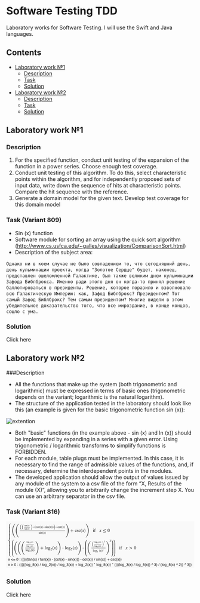 # Software Testing TDD
Laboratory works for Software Testing. I will use the Swift and Java languages.

## Contents

- [Laboratory work №1](#laboratory-work-1)
  - [Description](#description-lab-1)
  - [Task](#task-lab-1)  
  - [Solution](#solution-lab-1)
- [Laboratory work №2](#laboratory-work-2)
  - [Description](#description-lab-2)
  - [Task](#task-lab-2)  
  - [Solution](#solution-lab-2)

<a name="laboratory-work-1"></a>
## Laboratory work №1 


<a name="description-lab-1"></a>
### Description 

1. For the specified function, conduct unit testing of the expansion of the function in a power series. Choose enough test coverage.
2. Conduct unit testing of this algorithm. To do this, select characteristic points within the algorithm, and for independently proposed sets of input data, write down the sequence of hits at characteristic points. Compare the hit sequence with the reference.
3. Generate a domain model for the given text. Develop test coverage for this domain model

<a name="task-lab-1"></a>
### Task (Variant 809)
- Sin (x) function
- Software module for sorting an array using the quick sort algorithm (<a name="http://www.cs.usfca.edu/~galles/visualization/ComparisonSort.html">http://www.cs.usfca.edu/~galles/visualization/ComparisonSort.html</a>)
- Description of the subject area: 
```
Однако ни в коем случае не было совпадением то, что сегодняшний день, день кульминации проекта, когда "Золотое Сердце" будет, наконец, представлен ошеломленной Галактике, был также великим днем кульминации Зафода Библброкса. Именно ради этого дня он когда-то принял решение баллотироваться в президенты. Решение, которое поразило и взволновало всю Галактическую Империю: как, Зафод Библброкс? Президентом? Тот самый Зафод Библброкс? Тем самым президентом? Многие видели в этом убедительное доказательство того, что все мироздание, в конце концов, сошло с ума.
```

<a name="solution-lab-1"></a>
### Solution
Click <a name="https://github.com/Baranets/Software-Testing-TDD/tree/master/Test1">here</a>



<a name="laboratory-work-2"></a>
## Laboratory work №2 


<a name="description-lab-2"></a>
###Description 

- All the functions that make up the system (both trigonometric and logarithmic) must be expressed in terms of basic ones (trigonometric depends on the variant; logarithmic is the natural logarithm).
- The structure of the application tested in the laboratory should look like this (an example is given for the basic trigonometric function sin (x)):

![extention](https://se.ifmo.ru/documents/10180/262387/lab2.png/860963bf-d0e0-4d9c-bba0-2a151472ff57?t=1431462814367)

- Both "basic" functions (in the example above - sin (x) and ln (x)) should be implemented by expanding in a series with a given error. Using trigonometric / logarithmic transforms to simplify functions is FORBIDDEN.
- For each module, table plugs must be implemented. In this case, it is necessary to find the range of admissible values ​​of the functions, and, if necessary, determine the interdependent points in the modules.
- The developed application should allow the output of values ​​issued by any module of the system to a csv file of the form “X, Results of the module (X)”, allowing you to arbitrarily change the increment step X. You can use an arbitrary separator in the csv file.

<a name="task-lab-2"></a>
### Task (Variant 816)
![Task Image](https://github.com/Baranets/Software-Testing-TDD/blob/master/Test2/TaskImage.png?raw=true)

<a name="solution-lab-2"></a>
### Solution
Click <a name="https://github.com/Baranets/Software-Testing-TDD/tree/master/Test2">here</a>
